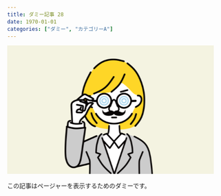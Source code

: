 ```yaml
---
title: ダミー記事 28
date: 1970-01-01
categories: ["ダミー", "カテゴリーA"]
---
```


![](thumbnail.png)

この記事はページャーを表示するためのダミーです。